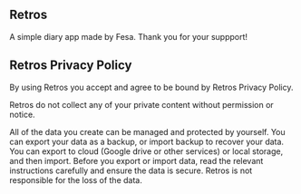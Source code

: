 ## Retros
A simple diary app made by Fesa. Thank you for your suppport!

## Retros Privacy Policy
By using Retros you accept and agree to be bound by Retros Privacy Policy.

Retros do not collect any of your private content without permission or notice.

All of the data you create can be managed and protected by yourself. You can export your data as a backup, or import backup to recover your data. You can export to cloud (Google drive or other services) or local storage, and then import. Before you export or import data, read the relevant instructions carefully and ensure the data is secure. Retros is not responsible for the loss of the data.
